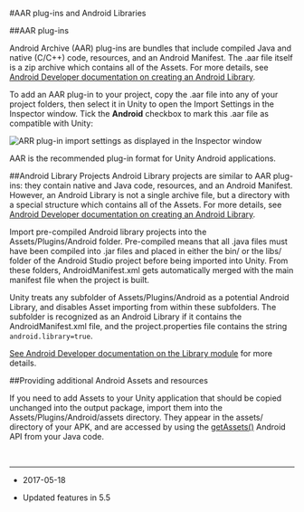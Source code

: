#AAR plug-ins and Android Libraries

##AAR plug-ins

Android Archive (AAR) plug-ins are bundles that include compiled Java and native (C/C++) code, resources, and an Android Manifest. The .aar file itself is a zip archive which contains all of the Assets. For more details, see [Android Developer documentation on creating an Android Library](https://developer.android.com/studio/projects/android-library.html#aar-contents). 

To add an AAR plug-in to your project, copy the .aar file into any of your project folders, then select it in Unity to open the Import Settings in the Inspector window. Tick the __Android__ checkbox to mark this .aar file as compatible with Unity:


![ARR plug-in import settings as displayed in the Inspector window](../uploads/Main/AndroidARRPlugins.png)

AAR is the recommended plug-in format for Unity Android applications.


##Android Library Projects
Android Library projects are similar to AAR plug-ins: they contain native and Java code, resources, and an Android Manifest. However, an Android Library is not a single archive file, but a directory with a special structure which contains all of the Assets. For more details, see [Android Developer documentation on creating an Android Library](https://developer.android.com/studio/projects/android-library.html#aar-contents).


Import pre-compiled Android library projects into the Assets/Plugins/Android folder. Pre-compiled means that all .java files must have been compiled into .jar files and placed in either the bin/ or the libs/ folder of the Android Studio project before being imported into Unity. From these folders, AndroidManifest.xml gets automatically merged with the main manifest file when the project is built.

Unity treats any subfolder of Assets/Plugins/Android as a potential Android Library, and disables Asset importing from within these subfolders. The subfolder is recognized as an Android Library if it contains the AndroidManifest.xml file, and the project.properties file contains the string `android.library=true`.

[See Android Developer documentation on the Library module](https://developer.android.com/studio/projects/index.html#ApplicationModules) for more details.

##Providing additional Android Assets and resources

If you need to add Assets to your Unity application that should be copied unchanged into the output package, import them into the Assets/Plugins/Android/assets directory. They appear in the assets/ directory of your APK, and are accessed by using the [getAssets()](https://developer.android.com/reference/android/content/res/Resources.html#getAssets()) Android API from your Java code.

<br/>

----
* <span class="page-edit">2017-05-18  <!-- include IncludeTextNewPageYesEdit --></span>

* <span class="page-history">Updated features in 5.5</span>
